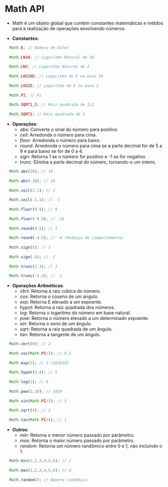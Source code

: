 # Math API

- Math é um objeto global que contém constantes matemáticas e métdos para a realização de operações envolvendo números. 
  
- **Constantes**:
```javascript
  Math.E; // Número de Euler
  
  Math.LN10; // Logaritmo Natural de 10
  
  Math.LN2; // Logaritmo Natural de 2
  
  Math.LOG10E; // Logaritmo de E na base 10
  
  Math.LOG2E; // Logaritmo de E na base 2
  
  Math.PI; // Pi
  
  Math.SQRT1_2; // Raiz quadrada de 1/2 
  
  Math.SQRT2; // Raiz quadrada de 2
```
- **Operações**:
  - *abs*: Converte o sinal do número para positivo.
  - *ceil*: Arredonda o número para cima.
  - *floor*: Arredonda o número para baixo.
  - *round*: Arredonda o número para cima se a parte decimal for de 5 a 9 e para baixo se for de 0 a 4.
  - *sign*: Retorna 1 se o número for positivo e -1 se for negativo.
  - *trunc*: Elimina a parte decimal do número, tornando-o um inteiro.
```javascript
  Math.abs(10); // 10
  
  Math.abs(-10); // 10
  
  Math.ceil(1.1); // 2
  
  Math.ceil(-1.1); // -1
  
  Math.floor(9.9); // 9
  
  Math.floor(-9.9); // -10
  
  Math.round(4.5); // 5
  
  Math.round(-4.5); // -4 (Mudança de comportamento)
  
  Math.sign(5); // 1
  
  Math.sign(-5); // -1
  
  Math.trunc(2.3); // 2
  
  Math.trunc(-2.3); // -2
```

- **Operações Aritméticas**:
  - *cbrt*: Retorna a raiz cúbica do número.
  - *cos*: Retorna o coseno de um angulo.
  - *exp*: Retorna E elevado a um expoente.
  - *hypot*: Retorna a raiz quadrada dos números.
  - *log*: Retorna o logaritmo do número em base natural.
  - *pow*: Retorna o número elevado a um determinado expoente.
  - *sin*: Retorna o seno de um ângulo.
  - *sqrt*: Retorna a raiz quadrada de um ângulo.
  - *tan*: Retorna a tangente de um ângulo.
```javascript
  Math.cbrt(8); // 2
  
  Math.cos(Math.PI/3); // 0.5
  
  Math.exp(1); // 2.71828182
  
  Math.hypot(3,4); // 5
  
  Math.log(1); // 0
  
  Math.pow(2,10); // 1024 
  
  Math.sin(Math.PI/2); // 1
  
  Math.sqrt(4); // 2
  
  Math.tan(Math.PI/4); // 1
```

- **Outros**:
  - *min*: Retorna o menor número passado por parâmetro.
  - *max*: Retorna o maior número passado por parâmetro.
  - *random*: Retorna um número randômico entre 0 e 1, não incluindo o 1. 
```javascript
  Math.min(1,2,3,4,5,6); // 1 
  
  Math.max(1,2,3,4,5,6); // 6
  
  Math.random(); // Número randômico
```